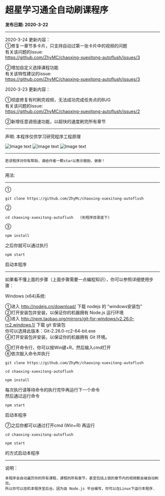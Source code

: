 # 超星学习通全自动刷课程序

**发布日期: 2020-3-22**

---
2020-3-24 更新内容：  
①修复一章节多卡片，只支持自动过第一张卡片中的视频的问题  
有关该问题的issue:  
https://github.com/ZhyMC/chaoxing-xuexitong-autoflush/issues/3  

②增加自定义选择课程功能  
有关该特性建议的issue:  
https://github.com/ZhyMC/chaoxing-xuexitong-autoflush/issues/3  

  
  
2020-3-23 更新内容：  
  
①彻底修复有时刷完视频，无法成功完成任务点的BUG  
有关该问题的issue:  
https://github.com/ZhyMC/chaoxing-xuexitong-autoflush/issues/2  
  
②新增任意调倍速功能，以超快的速度刷完所有章节  

---

声明: 本程序仅供学习研究程序工程原理

![Image text](https://raw.githubusercontent.com/ZhyMc/chaoxing-xuexitong-autoflush/master/imgs/chaoxing1.png)
![Image text](https://raw.githubusercontent.com/ZhyMc/chaoxing-xuexitong-autoflush/master/imgs/chaoxing3.png)
![Image text](https://raw.githubusercontent.com/ZhyMc/chaoxing-xuexitong-autoflush/master/imgs/chaoxing2.png)

---
```
若该程序对你有帮助，请给作者一颗star以表示鼓励，谢谢！
```

---

用法:

---

① 
```
git clone https://github.com/ZhyMc/chaoxing-xuexitong-autoflush
```
② 
```
cd chaoxing-xuexitong-autoflush   (到程序目录底下)
```
③
```
npm install
```

之后你就可以通过执行 

```
npm start 
```

启动本程序

---
如果看不懂上面的步骤（上面步骤需要一点编程知识），你可以参照详细使用步骤：  
  
Windows (x64)系统:  
  
①进入 http://nodejs.cn/download/ 下载 nodejs 的 "windows安装包"  
②打开安装包并安装，以保证你的机器拥有 Node.js 运行环境  
③进入 http://npm.taobao.org/mirrors/git-for-windows/v2.26.0-rc2.windows.1/ 下载 git 安装包  
你可以选择此版本：Git-2.26.0-rc2-64-bit.exe  
④打开安装包并安装，以保证你的机器拥有 Git 环境。  
  
⑤打开命令行，你可以按Win键+R，然后输入cmd打开  
⑥依次敲入命令并执行  
  
```
git clone https://github.com/ZhyMc/chaoxing-xuexitong-autoflush
```
```
cd chaoxing-xuexitong-autoflush
```
```
npm install
```
每次执行请等待命令的执行完毕再运行下一个命令  
然后通过运行命令  
```
npm start
```
启动本程序

⑦之后你都可以通过打开cmd (Win+R) 再运行  
```
cd chaoxing-xuexitong-autoflush
```
```
npm start
```
的方式启动本程序  
  
---
说明：
```
本程序会自动遍历你的所有课程，课程的所有章节，甚至包括上锁的章节内的视频都会被自动刷完。
所以你可以挂机本程序至后台。因为由 Node.js 平台编写，你可以在Linux下运行本程序.
```